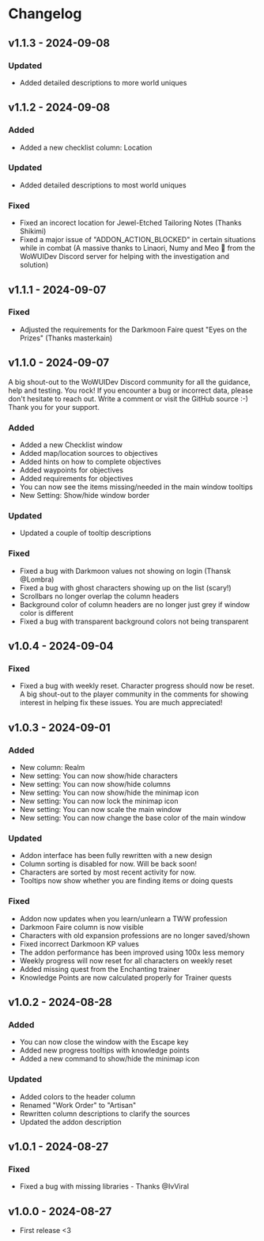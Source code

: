 # Changelog

## v1.1.3 - 2024-09-08

### Updated

- Added detailed descriptions to more world uniques

## v1.1.2 - 2024-09-08

### Added

- Added a new checklist column: Location

### Updated

- Added detailed descriptions to most world uniques

### Fixed

- Fixed an incorect location for Jewel-Etched Tailoring Notes (Thanks Shikimi)
- Fixed a major issue of "ADDON_ACTION_BLOCKED" in certain situations while in combat (A massive thanks to Linaori, Numy and Meo 🦆 from the WoWUIDev Discord server for helping with the investigation and solution)

## v1.1.1 - 2024-09-07

### Fixed

- Adjusted the requirements for the Darkmoon Faire quest "Eyes on the Prizes" (Thanks masterkain)

## v1.1.0 - 2024-09-07

A big shout-out to the WoWUIDev Discord community for all the guidance, help and testing. You rock!
If you encounter a bug or incorrect data, please don't hesitate to reach out. Write a comment or visit the GitHub source :-)
Thank you for your support.

### Added

- Added a new Checklist window
- Added map/location sources to objectives
- Added hints on how to complete objectives
- Added waypoints for objectives
- Added requirements for objectives
- You can now see the items missing/needed in the main window tooltips
- New Setting: Show/hide window border

### Updated

- Updated a couple of tooltip descriptions

### Fixed

- Fixed a bug with Darkmoon values not showing on login (Thansk @Lombra)
- Fixed a bug with ghost characters showing up on the list (scary!)
- Scrollbars no longer overlap the column headers
- Background color of column headers are no longer just grey if window color is different
- Fixed a bug with transparent background colors not being transparent

## v1.0.4 - 2024-09-04

### Fixed

- Fixed a bug with weekly reset. Character progress should now be reset. A big shout-out to the player community in the comments for showing interest in helping fix these issues. You are much appreciated!

## v1.0.3 - 2024-09-01

### Added

- New column: Realm
- New setting: You can now show/hide characters
- New setting: You can now show/hide columns
- New setting: You can now show/hide the minimap icon
- New setting: You can now lock the minimap icon
- New setting: You can now scale the main window
- New setting: You can now change the base color of the main window

### Updated

- Addon interface has been fully rewritten with a new design
- Column sorting is disabled for now. Will be back soon!
- Characters are sorted by most recent activity for now.
- Tooltips now show whether you are finding items or doing quests

### Fixed

- Addon now updates when you learn/unlearn a TWW profession
- Darkmoon Faire column is now visible
- Characters with old expansion professions are no longer saved/shown
- Fixed incorrect Darkmoon KP values
- The addon performance has been improved using 100x less memory
- Weekly progress will now reset for all characters on weekly reset
- Added missing quest from the Enchanting trainer
- Knowledge Points are now calculated properly for Trainer quests

## v1.0.2 - 2024-08-28

### Added

- You can now close the window with the Escape key
- Added new progress tooltips with knowledge points
- Added a new command to show/hide the minimap icon

### Updated

- Added colors to the header column
- Renamed "Work Order" to "Artisan"
- Rewritten column descriptions to clarify the sources
- Updated the addon description

## v1.0.1 - 2024-08-27

### Fixed

- Fixed a bug with missing libraries - Thanks @IvViral

## v1.0.0 - 2024-08-27

- First release <3
